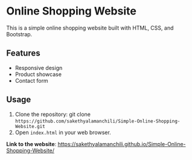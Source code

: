 # Online Shopping Website

This is a simple online shopping website built with HTML, CSS, and Bootstrap.

## Features

- Responsive design
- Product showcase
- Contact form

## Usage

1. Clone the repository: git clone `https://github.com/sakethyalamanchili/Simple-Online-Shopping-Website.git`
2. Open `index.html` in your web browser.

**Link to the website**: https://sakethyalamanchili.github.io/Simple-Online-Shopping-Website/
